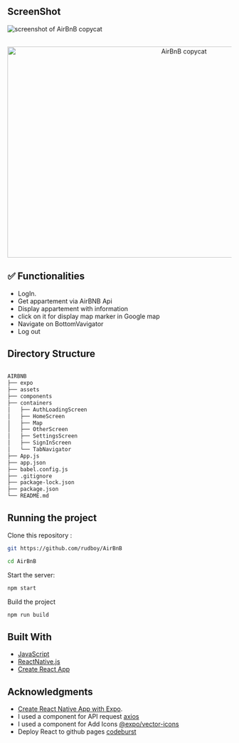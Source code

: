 ## ScreenShot

![screenshot of AirBnB copycat](./src/screenshot.png?raw=true "screenshot AirBnB Mobile App")
<p align="center" >
    <img alt="AirBnB copycat" src="" width="778" height="473" />
 </a>

## ✅ Functionalities

- LogIn.
- Get appartement via AirBNB Api
- Display appartement with information
- click on it for display map marker in Google map
- Navigate on BottomVavigator
- Log out

## Directory Structure

```bash

AIRBNB
├── expo
├── assets
├── components
├── containers
│   ├── AuthLoadingScreen
│   ├── HomeScreen
│   ├── Map
│   ├── OtherScreen
│   ├── SettingsScreen
│   ├── SignInScreen
│   └── TabNavigator
├── App.js
├── app.json
├── babel.config.js
├── .gitignore
├── package-lock.json
├── package.json
└── README.md

```

## Running the project

Clone this repository :

```bash
git https://github.com/rudboy/AirBnB

cd AirBnB
```

Start the server:

```bash
npm start
```

Build the project

```bash
npm run build
```

## Built With

- [JavaScript](https://developer.mozilla.org/bm/docs/Web/JavaScript)
- [ReactNative.js](https://facebook.github.io/react-native/)
- [Create React App](https://facebook.github.io/create-react-app/docs/getting-started)

## Acknowledgments

- [Create React Native App with Expo](https://expo.io/learn).
- I used a component for API request [axios](https://www.npmjs.com/package/axios)
- I used a component for Add Icons [@expo/vector-icons](https://www.npmjs.com/package/@expo/vector-icons)
- Deploy React to github pages [codeburst](https://codeburst.io/deploy-react-to-github-pages-to-create-an-amazing-website-42d8b09cd4d)

